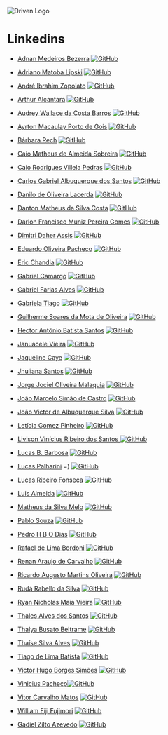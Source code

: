 ![Driven Logo](https://uploads-ssl.webflow.com/62235d098ddf9185c2d74422/622c0e0746587f694e5361b5_Driven_pink.png)

# Linkedins

- [Adnan Medeiros Bezerra](https://www.linkedin.com/in/adnan-medeiros-bezerra-374134220/) [![GitHub](https://img.shields.io/badge/GitHub-ff4791?style=flat&logo=github&logoColor=white)](https://github.com/adnanbezerra)


- [Adriano Matoba Lipski](https://www.linkedin.com/in/adriano-matoba-lipski-555378239/) [![GitHub](https://img.shields.io/badge/GitHub-ff4791?style=flat&logo=github&logoColor=white)](https://github.com/dr1co)


- [André Ibrahim Zopolato](https://www.linkedin.com/in/andre-ibrahim-zopolato/) [![GitHub](https://img.shields.io/badge/GitHub-ff4791?style=flat&logo=github&logoColor=white)](https://github.com/andrezopo)


- [Arthur Alcantara](https://www.linkedin.com/in/arthur-alcantara-dev/) [![GitHub](https://img.shields.io/badge/GitHub-ff4791?style=flat&logo=github&logoColor=white)](https://github.com/Tutuezin)


- [Audrey Wallace da Costa Barros](https://www.linkedin.com/in/audrey-wallace-da-costa-barros-160674184/) [![GitHub](https://img.shields.io/badge/GitHub-ff4791?style=flat&logo=github&logoColor=white)](https://github.com/Audrey-Costa)


- [Ayrton Macaulay Porto de Gois](https://www.linkedin.com/in/ayrton-porto/) [![GitHub](https://img.shields.io/badge/GitHub-ff4791?style=flat&logo=github&logoColor=white)](https://github.com/Ikusa0)


- [Bárbara Rech](https://www.linkedin.com/in/barbara-rech/) [![GitHub](https://img.shields.io/badge/GitHub-ff4791?style=flat&logo=github&logoColor=white)](https://github.com/barbararech)


- [Caio Matheus de Almeida Sobreira](https://www.linkedin.com/in/caio-almeida-62a899193/) [![GitHub](https://img.shields.io/badge/GitHub-ff4791?style=flat&logo=github&logoColor=white)](https://github.com/CaioALM)


- [Caio Rodrigues Villela Pedras](https://www.linkedin.com/in/CaioPedras/) [![GitHub](https://img.shields.io/badge/GitHub-ff4791?style=flat&logo=github&logoColor=white)](https://github.com/Caio-Pedras)


- [Carlos Gabriel Albuquerque dos Santos](https://www.linkedin.com/in/carlos-gabriel-albuquerque-dos-santos/) [![GitHub](https://img.shields.io/badge/GitHub-ff4791?style=flat&logo=github&logoColor=white)](https://github.com/carlos-allbuquerque)


- [Danilo de Oliveira Lacerda](https://www.linkedin.com/in/daniloolacerda/) [![GitHub](https://img.shields.io/badge/GitHub-ff4791?style=flat&logo=github&logoColor=white)](https://github.com/danilo-olacerda)


- [Danton Matheus da Silva Costa](https://www.linkedin.com/in/danton-matheus-costa) [![GitHub](https://img.shields.io/badge/GitHub-ff4791?style=flat&logo=github&logoColor=white)](https://github.com/danton03)


- [Darlon Francisco Muniz Pereira Gomes](https://www.linkedin.com/in/darlon-gomes/) [![GitHub](https://img.shields.io/badge/GitHub-ff4791?style=flat&logo=github&logoColor=white)](https://github.com/DarlonGomes)


- [Dimitri Daher Assis](https://www.linkedin.com/in/dimitri-assis/) [![GitHub](https://img.shields.io/badge/GitHub-ff4791?style=flat&logo=github&logoColor=white)](https://github.com/dimitripontocss)


- [Eduardo Oliveira Pacheco](https://www.linkedin.com/in/eduardopacheco12) [![GitHub](https://img.shields.io/badge/GitHub-ff4791?style=flat&logo=github&logoColor=white)](https://github.com/EduardoPacheco12)


- [Eric Chandia](https://www.linkedin.com/in/eric-chandia/) [![GitHub](https://img.shields.io/badge/GitHub-ff4791?style=flat&logo=github&logoColor=white)](https://github.com/EricChandia)


- [Gabriel Camargo](https://www.linkedin.com/in/gabrielcmrg/) [![GitHub](https://img.shields.io/badge/GitHub-ff4791?style=flat&logo=github&logoColor=white)](https://github.com/GabrielCmrg)


- [Gabriel Farias Alves](https://www.linkedin.com/in/gabriel-farias-alves/) [![GitHub](https://img.shields.io/badge/GitHub-ff4791?style=flat&logo=github&logoColor=white)](https://github.com/farias-77)


- [Gabriela Tiago](https://www.linkedin.com/in/gabriela-tiago) [![GitHub](https://img.shields.io/badge/GitHub-ff4791?style=flat&logo=github&logoColor=white)](https://github.com/GabrielaTiago)


- [Guilherme Soares da Mota de Oliveira](https://www.linkedin.com/in/guilherme-oliveira-5b292ba3/) [![GitHub](https://img.shields.io/badge/GitHub-ff4791?style=flat&logo=github&logoColor=white)](https://github.com/smol-guilherme)


- [Hector Antônio Batista Santos](https://www.linkedin.com/in/hectorsantos/) [![GitHub](https://img.shields.io/badge/GitHub-ff4791?style=flat&logo=github&logoColor=white)](https://github.com/Hector-Santos)


- [Januacele Vieira](https://www.linkedin.com/in/januacelevieira) [![GitHub](https://img.shields.io/badge/GitHub-ff4791?style=flat&logo=github&logoColor=white)](https://github.com/Januacele)


- [Jaqueline Caye](https://www.linkedin.com/in/jaqueline-caye/) [![GitHub](https://img.shields.io/badge/GitHub-ff4791?style=flat&logo=github&logoColor=white)](https://github.com/jaquecaye2)


- [Jhuliana Santos](https://www.linkedin.com/in/jhuzinha/) [![GitHub](https://img.shields.io/badge/GitHub-ff4791?style=flat&logo=github&logoColor=white)](https://github.com/jhuzinha)


- [Jorge Jociel Oliveira Malaquia](https://www.linkedin.com/in/jorgemalaquiasdev/) [![GitHub](https://img.shields.io/badge/GitHub-ff4791?style=flat&logo=github&logoColor=white)](https://github.com/JorgeMalaquias)


- [João Marcelo Simão de Castro](https://www.linkedin.com/in/joao-marcelo-castro/) [![GitHub](https://img.shields.io/badge/GitHub-ff4791?style=flat&logo=github&logoColor=white)](https://github.com/Jyagami99)


- [João Victor de Albuquerque Silva](https://www.linkedin.com/in/jv-albuquerque-s) [![GitHub](https://img.shields.io/badge/GitHub-ff4791?style=flat&logo=github&logoColor=white)](https://github.com/JV-Albuquerque-S)


- [Letícia Gomez Pinheiro](https://www.linkedin.com/in/leticia-pinheiro-33354a1b6/) [![GitHub](https://img.shields.io/badge/GitHub-ff4791?style=flat&logo=github&logoColor=white)](https://github.com/Leticia-Pinheiro)


- [Livison Vinícius Ribeiro dos Santos ](https://www.linkedin.com/in/livison-vin%C3%ADcius/)[![GitHub](https://img.shields.io/badge/GitHub-ff4791?style=flat&logo=github&logoColor=white)](https://github.com/LivisonVinicius)


- [Lucas B. Barbosa](https://www.linkedin.com/in/lucas-b-barbosa-12a157216/) [![GitHub](https://img.shields.io/badge/GitHub-ff4791?style=flat&logo=github&logoColor=white)](https://github.com/lucasborges24)


- [Lucas Palharini](https://www.linkedin.com/in/lucas-palharini/) =) [![GitHub](https://img.shields.io/badge/GitHub-ff4791?style=flat&logo=github&logoColor=white)](https://github.com/pipas2309)


- [Lucas Ribeiro Fonseca](https://www.linkedin.com/in/lucasrfon/) [![GitHub](https://img.shields.io/badge/GitHub-ff4791?style=flat&logo=github&logoColor=white)](https://github.com/Lucasrfon)


- [Luis Almeida](https://www.linkedin.com/in/luis-mca/) [![GitHub](https://img.shields.io/badge/GitHub-ff4791?style=flat&logo=github&logoColor=white)](https://github.com/Backus88)


- [Matheus da Silva Melo](https://www.linkedin.com/in/matheusbalcky/) [![GitHub](https://img.shields.io/badge/GitHub-ff4791?style=flat&logo=github&logoColor=white)](https://github.com/MatheusBalcky)


- [Pablo Souza](https://www.linkedin.com/in/pablo-souza-641a9a225/) [![GitHub](https://img.shields.io/badge/GitHub-ff4791?style=flat&logo=github&logoColor=white)](https://github.com/pgeovany)


- [Pedro H B O Dias](https://www.linkedin.com/in/phbodias/) [![GitHub](https://img.shields.io/badge/GitHub-ff4791?style=flat&logo=github&logoColor=white)](https://github.com/phbodias)


- [Rafael de Lima Bordoni](https://www.linkedin.com/in/rafael-de-lima-bordoni/) [![GitHub](https://img.shields.io/badge/GitHub-ff4791?style=flat&logo=github&logoColor=white)](https://github.com/eldskald)


- [Renan Araujo de Carvalho](https://www.linkedin.com/in/renan-araujo-dev/) [![GitHub](https://img.shields.io/badge/GitHub-ff4791?style=flat&logo=github&logoColor=white)](https://github.com/rerenan)


- [Ricardo Augusto Martins Oliveira](https://www.linkedin.com/in/ricardomartinso/) [![GitHub](https://img.shields.io/badge/GitHub-ff4791?style=flat&logo=github&logoColor=white)](https://github.com/ricardomartinso)


- [Rudá Rabello da Silva](https://www.linkedin.com/in/ruda-rabello-da-silva/) [![GitHub](https://img.shields.io/badge/GitHub-ff4791?style=flat&logo=github&logoColor=white)](https://github.com/rudarabello)


- [Ryan Nicholas Maia Vieira](https://www.linkedin.com/in/ryan-nicholas-15ba51158/) [![GitHub](https://img.shields.io/badge/GitHub-ff4791?style=flat&logo=github&logoColor=white)](https://github.com/FKnight-cyber)


- [Thales Alves dos Santos](https://www.linkedin.com/in/thalesalvess/) [![GitHub](https://img.shields.io/badge/GitHub-ff4791?style=flat&logo=github&logoColor=white)](https://github.com/thalesAlves758)


- [Thalya Busato Beltrame](https://www.linkedin.com/in/thalyabbeltrame/) [![GitHub](https://img.shields.io/badge/GitHub-ff4791?style=flat&logo=github&logoColor=white)](https://github.com/thalyabbeltrame)


- [Thaíse Silva Alves](https://www.linkedin.com/in/thaise-silva-alves/) [![GitHub](https://img.shields.io/badge/GitHub-ff4791?style=flat&logo=github&logoColor=white)](https://github.com/thaisealves)


- [Tiago de Lima Batista](https://www.linkedin.com/in/tiago-de-lima-613291213/) [![GitHub](https://img.shields.io/badge/GitHub-ff4791?style=flat&logo=github&logoColor=white)](https://github.com/tiagodlb)


- [Victor Hugo Borges Simões](https://www.linkedin.com/in/victorhugosimoes/) [![GitHub](https://img.shields.io/badge/GitHub-ff4791?style=flat&logo=github&logoColor=white)](https://github.com/VicterHuger)


- [Vinicius Pacheco](https://www.linkedin.com/in/vinicius-pacheco-54abaa242/)[![GitHub](https://img.shields.io/badge/GitHub-ff4791?style=flat&logo=github&logoColor=white)](https://github.com/ThVinicius)


- [Vitor Carvalho Matos](https://www.linkedin.com/in/vitor-carvalho-matos-6345a3234/) [![GitHub](https://img.shields.io/badge/GitHub-ff4791?style=flat&logo=github&logoColor=white)](https://github.com/V1T0R-CM)


- [William Eiji Fujimori](https://www.linkedin.com/in/william-eiji-fujimori/) [![GitHub](https://img.shields.io/badge/GitHub-ff4791?style=flat&logo=github&logoColor=white)](https://github.com/williameiji)

- [Gadiel Zilto Azevedo](https://www.linkedin.com/in/gadiel-zilto-azevedo/) [![GitHub](https://img.shields.io/badge/GitHub-ff4791?style=flat&logo=github&logoColor=white)](https://github.com/gadi29)

